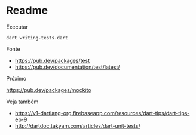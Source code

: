 # Readme

Executar

    dart writing-tests.dart

Fonte

+ https://pub.dev/packages/test
+ https://pub.dev/documentation/test/latest/


Próximo

https://pub.dev/packages/mockito


Veja também

+ https://v1-dartlang-org.firebaseapp.com/resources/dart-tips/dart-tips-ep-9
+ http://dartdoc.takyam.com/articles/dart-unit-tests/